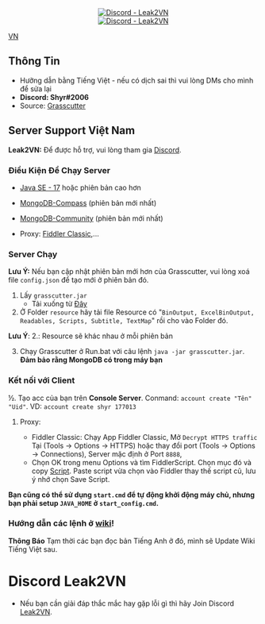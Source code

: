 <div align="center"><a href="https://discord.gg/jWWuYEJwBM"><img alt="Discord - Leak2VN" src="https://media.discordapp.net/attachments/996763314573029507/1028674033824305162/u.png"></a></div>

<div align="center"><a href="https://discord.gg/jWWuYEJwBM"><img alt="Discord - Leak2VN" src="https://img.shields.io/discord/969393714432716871?label=Discord&logo=discord&style=for-the-badge"></a></div>

[VN](README.md)

## Thông Tin

* Hưỡng dẫn bằng Tiếng Việt - nếu có dịch sai thì vui lòng DMs cho mình để sửa lại
* **Discord: Shyr#2006**
* Source: [Grasscutter](https://github.com/Grasscutters/Grasscutter)

## Server Support Việt Nam

**Leak2VN:** Để được hỗ trợ, vui lòng tham gia [Discord](https://discord.gg/jWWuYEJwBM).

### Điều Kiện Để Chạy Server

* [Java SE - 17](https://www.oracle.com/java/technologies/javase/jdk17-archive-downloads.html) hoặc phiên bản cao hơn

* [MongoDB-Compass](https://www.mongodb.com/try/download/compass) (phiên bản mới nhất)

* [MongoDB-Community](https://www.mongodb.com/try/download/community) (phiên bản mới nhất)

* Proxy: [Fiddler Classic](https://telerik-fiddler.s3.amazonaws.com/fiddler/FiddlerSetup.exe),...

### Server Chạy

**Lưu Ý:** Nếu bạn cập nhật phiên bản mới hơn của Grasscutter, vui lòng xoá file `config.json` để tạo mới ở phiên bản đó.

1. Lấy `grasscutter.jar`
   - Tải xuống từ [Đây](https://github.com/Grasscutters/Grasscutter/actions/workflows/build.yml)
2. Ở Folder `resource` hãy tải file Resource có "`BinOutput, ExcelBinOutput, Readables, Scripts, Subtitle, TextMap`" rồi cho vào Folder đó.

**Lưu Ý**: 2.: Resource sẽ khác nhau ở mỗi phiên bản

3. Chạy Grasscutter ở Run.bat với câu lệnh `java -jar grasscutter.jar`. **Đảm bảo rằng MongoDB có trong máy bạn**

### Kết nối với Client

½. Tạo acc của bạn trên **Console Server**. Conmand: `account create "Tên" "Uid"`. VD: `account create shyr 177013`

1. Proxy:

    - Fiddler Classic: Chạy App Fiddler Classic, Mở `Decrypt HTTPS traffic` Tại (Tools -> Options -> HTTPS) hoặc thay đổi port (Tools -> Options -> Connections), Server mặc định ở Port `8888`,
    - Chọn OK trong menu Options và tìm FiddlerScript. Chọn mục đó và copy [Script](https://github.lunatic.moe/fiddlerscript). Paste script vừa chọn vào Fiddler thay thế script cũ, lưu ý nhớ chọn Save Script.


**Bạn cũng có thể sử dụng `start.cmd` để tự động khởi động máy chủ, nhưng bạn phải setup `JAVA_HOME` ở `start_config.cmd`.**



### Hướng dẫn các lệnh ở [wiki](https://github.com/Grasscutters/Grasscutter/wiki/Commands)!

**Thông Báo** Tạm thời các bạn đọc bản Tiếng Anh ở đó, mình sẽ Update Wiki Tiếng Việt sau.

# Discord Leak2VN
 - Nếu bạn cần giải đáp thắc mắc hay gặp lỗi gì thì hãy Join Discord [Leak2VN](https://discord.gg/jWWuYEJwBM).
